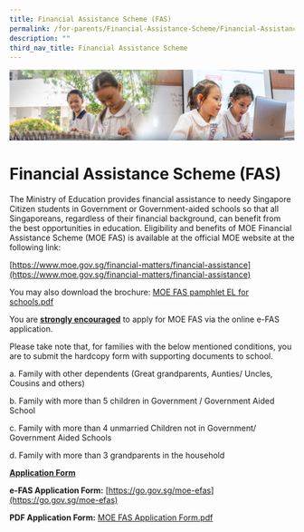 ```yaml
---
title: Financial Assistance Scheme (FAS)
permalink: /for-parents/Financial-Assistance-Scheme/Financial-Assistance-Scheme-FAS/
description: ""
third_nav_title: Financial Assistance Scheme
---
```

![](/images/ForParents.jpg)

Financial Assistance Scheme (FAS)
=================================

The Ministry of Education provides financial assistance to needy Singapore Citizen students in Government or Government-aided schools so that all Singaporeans, regardless of their financial background, can benefit from the best opportunities in education. Eligibility and benefits of MOE Financial Assistance Scheme (MOE FAS) is available at the official MOE website at the following link:

[https://www.moe.gov.sg/financial-matters/financial-assistance](https://www.moe.gov.sg/financial-matters/financial-assistance)

You may also download the brochure: [MOE FAS pamphlet EL for schools.pdf](/files/MOE%20FAS%20pamphlet%20EL%20for%20schools.pdf)

You are <u><b>strongly encouraged</b></u> to apply for MOE FAS via the online e-FAS application. 

Please take note that, for families with the below mentioned conditions, you are to submit the hardcopy form with supporting documents to school.

a.  Family with other dependents (Great grandparents, Aunties/ Uncles, Cousins and others)

b.  Family with more than 5 children in Government / Government Aided School

c.  Family with more than 4 unmarried Children not in Government/ Government Aided Schools

d.  Family with more than 3 grandparents in the household


<u><b>Application Form</b></u>

<b>e-FAS Application Form:</b> [https://go.gov.sg/moe-efas](https://go.gov.sg/moe-efas)

<b>PDF Application Form:</b> [MOE FAS Application Form.pdf](https://tampinespri.moe.edu.sg/qql/slot/u175/files/uploads/fas/MOE%20FAS%20Application%20Form.pdf)